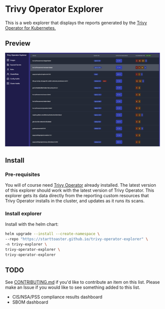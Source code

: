 # Trivy Operator Explorer

This is a web explorer that displays the reports generated by the [Trivy Operator for Kubernetes.](https://github.com/aquasecurity/trivy-operator)

## Preview

![Dashboard](content/preview.png)

## Install

### Pre-requisites

You will of course need [Trivy Operator](https://github.com/aquasecurity/trivy-operator) already installed. The latest version of this explorer should work with the latest version of Trivy Operator. This explorer gets its data directly from the reporting custom resources that Trivy Operator installs in the cluster, and updates as it runs its scans.

### Install explorer

Install with the helm chart:

```bash
helm upgrade --install --create-namespace \
--repo "https://starttoaster.github.io/trivy-operator-explorer" \
-n trivy-explorer \
trivy-operator-explorer \
trivy-operator-explorer
```

## TODO

See [CONTRIBUTING.md](CONTRIBUTING.md) if you'd like to contribute an item on this list. Please make an Issue if you would like to see something added to this list.

- CIS/NSA/PSS compliance results dashboard
- SBOM dashboard
